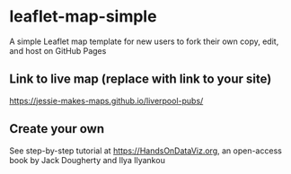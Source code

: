 # leaflet-map-simple
A simple Leaflet map template for new users to fork their own copy, edit, and host on GitHub Pages

## Link to live map (replace with link to your site)
https://jessie-makes-maps.github.io/liverpool-pubs/

## Create your own
See step-by-step tutorial at https://HandsOnDataViz.org, an open-access book by Jack Dougherty and Ilya Ilyankou
